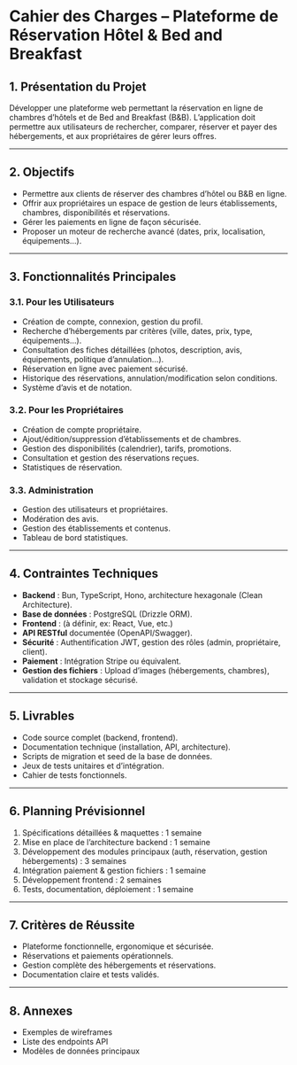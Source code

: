 # Cahier des Charges – Plateforme de Réservation Hôtel & Bed and Breakfast

## 1. Présentation du Projet

Développer une plateforme web permettant la réservation en ligne de chambres d’hôtels et de Bed and Breakfast (B&B). L’application doit permettre aux utilisateurs de rechercher, comparer, réserver et payer des hébergements, et aux propriétaires de gérer leurs offres.

---

## 2. Objectifs

- Permettre aux clients de réserver des chambres d’hôtel ou B&B en ligne.
- Offrir aux propriétaires un espace de gestion de leurs établissements, chambres, disponibilités et réservations.
- Gérer les paiements en ligne de façon sécurisée.
- Proposer un moteur de recherche avancé (dates, prix, localisation, équipements…).

---

## 3. Fonctionnalités Principales

### 3.1. Pour les Utilisateurs

- Création de compte, connexion, gestion du profil.
- Recherche d’hébergements par critères (ville, dates, prix, type, équipements…).
- Consultation des fiches détaillées (photos, description, avis, équipements, politique d’annulation…).
- Réservation en ligne avec paiement sécurisé.
- Historique des réservations, annulation/modification selon conditions.
- Système d’avis et de notation.

### 3.2. Pour les Propriétaires

- Création de compte propriétaire.
- Ajout/édition/suppression d’établissements et de chambres.
- Gestion des disponibilités (calendrier), tarifs, promotions.
- Consultation et gestion des réservations reçues.
- Statistiques de réservation.

### 3.3. Administration

- Gestion des utilisateurs et propriétaires.
- Modération des avis.
- Gestion des établissements et contenus.
- Tableau de bord statistiques.

---

## 4. Contraintes Techniques

- **Backend** : Bun, TypeScript, Hono, architecture hexagonale (Clean Architecture).
- **Base de données** : PostgreSQL (Drizzle ORM).
- **Frontend** : (à définir, ex: React, Vue, etc.)
- **API RESTful** documentée (OpenAPI/Swagger).
- **Sécurité** : Authentification JWT, gestion des rôles (admin, propriétaire, client).
- **Paiement** : Intégration Stripe ou équivalent.
- **Gestion des fichiers** : Upload d’images (hébergements, chambres), validation et stockage sécurisé.

---

## 5. Livrables

- Code source complet (backend, frontend).
- Documentation technique (installation, API, architecture).
- Scripts de migration et seed de la base de données.
- Jeux de tests unitaires et d’intégration.
- Cahier de tests fonctionnels.

---

## 6. Planning Prévisionnel

1. Spécifications détaillées & maquettes : 1 semaine
2. Mise en place de l’architecture backend : 1 semaine
3. Développement des modules principaux (auth, réservation, gestion hébergements) : 3 semaines
4. Intégration paiement & gestion fichiers : 1 semaine
5. Développement frontend : 2 semaines
6. Tests, documentation, déploiement : 1 semaine

---

## 7. Critères de Réussite

- Plateforme fonctionnelle, ergonomique et sécurisée.
- Réservations et paiements opérationnels.
- Gestion complète des hébergements et réservations.
- Documentation claire et tests validés.

---

## 8. Annexes

- Exemples de wireframes
- Liste des endpoints API
- Modèles de données principaux
